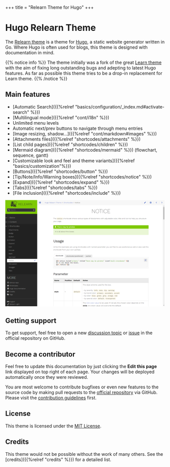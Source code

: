 +++
title = "Relearn Theme for Hugo"
+++

# Hugo Relearn Theme

The [Relearn theme](http://github.com/McShelby/hugo-theme-relearn) is a theme for [Hugo](https://gohugo.io/), a static website generator written in Go. Where Hugo is often used for blogs, this theme is designed with documentation in mind.

{{% notice info %}}
The theme initially was a fork of the great [Learn theme](https://github.com/matcornic/hugo-theme-learn) with the aim of fixing long outstanding bugs and adepting to latest Hugo features. As far as possible this theme tries to be a drop-in replacement for Learn theme.
{{% /notice %}}

## Main features

* [Automatic Search]({{%relref "basics/configuration/_index.md#activate-search" %}})
* [Multilingual mode]({{%relref "cont/i18n" %}})
* Unlimited menu levels
* Automatic next/prev buttons to navigate through menu entries
* [Image resizing, shadow...]({{%relref "cont/markdown#images" %}})
* [Attachments files]({{%relref "shortcodes/attachments" %}})
* [List child pages]({{%relref "shortcodes/children" %}})
* [Mermaid diagram]({{%relref "shortcodes/mermaid" %}}) (flowchart, sequence, gantt)
* [Customizable look and feel and theme variants]({{%relref "basics/customization"%}})
* [Buttons]({{%relref "shortcodes/button" %}})
* [Tip/Note/Info/Warning boxes]({{%relref "shortcodes/notice" %}})
* [Expand]({{%relref "shortcodes/expand" %}})
* [Tabs]({{%relref "shortcodes/tabs" %}})
* [File inclusion]({{%relref "shortcodes/include" %}})

![Screenshot](https://github.com/McShelby/hugo-theme-relearn/raw/main/images/screenshot.png?width=40pc&classes=shadow)

## Getting support

To get support, feel free to open a new [discussion topic](https://github.com/McShelby/hugo-theme-relearn/discussions) or [issue](https://github.com/McShelby/hugo-theme-relearn/issues) in the official repository on GitHub.

## Become a contributor

Feel free to update this documentation by just clicking the **Edit this page** link displayed on top right of each page. Your changes will be deployed automatically once they were reviewed.

You are most welcome to contribute bugfixes or even new features to the source code by making pull requests to the [official repository](https://github.com/McShelby/hugo-theme-relearn) via GitHub. Please visit the [contribution guidelines](https://github.com/McShelby/hugo-theme-relearn/blob/main/.github/CONTRIBUTING.md) first.

## License

This theme is licensed under the [MIT License](https://github.com/McShelby/hugo-theme-relearn/blob/main/LICENSE).

## Credits

This theme would not be possible without the work of many others. See the [credits]({{%relref "credits" %}}) for a detailed list.

